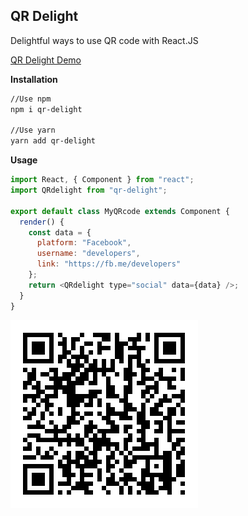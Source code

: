 ## QR Delight

Delightful ways to use QR code with React.JS

[QR Delight Demo](https://codesandbox.io/s/349lz614nm)

**Installation**

```bash
//Use npm
npm i qr-delight

//Use yarn
yarn add qr-delight
```

**Usage**

```javascript
import React, { Component } from "react";
import QRdelight from "qr-delight";

export default class MyQRcode extends Component {
  render() {
    const data = {
      platform: "Facebook",
      username: "developers",
      link: "https://fb.me/developers"
    };
    return <QRdelight type="social" data={data} />;
  }
}
```

<a href="https://codesandbox.io/s/349lz614nm">
  <img alt="Edit 349lz614nm" src="qr-delight.png">
</a>
